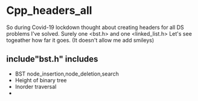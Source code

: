 # Cpp_headers_all
So during Covid-19 lockdown thought about creating headers for all DS problems I've solved. Surely one &lt;bst.h> and one &lt;linked_list.h>
Let's see togeather how far it goes. (It doesn't allow me add smileys)

## include"bst.h" includes
* BST node_insertion,node_deletion,search
* Height of binary tree
* Inorder traversal
*
